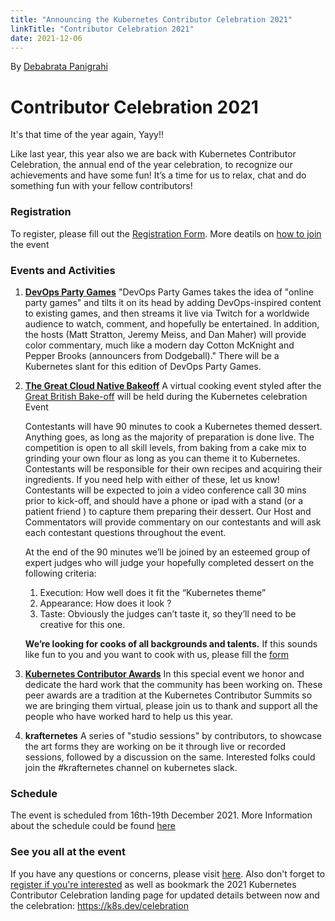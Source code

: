 ```yaml
---
title: "Announcing the Kubernetes Contributor Celebration 2021"
linkTitle: "Contributor Celebration 2021"
date: 2021-12-06
---
```


By [Debabrata Panigrahi](https://twitter.com/debaelopedev)

# Contributor Celebration 2021

It's that time of the year again, Yayy!!

Like last year, this year also we are back with Kubernetes Contributor Celebration, the annual end of the year celebration, to recognize our achievements and have some fun! It’s a time for us to relax, chat and do something fun with your fellow contributors!

### Registration
To register, please fill out the [Registration Form](https://docs.google.com/forms/d/e/1FAIpQLSdRIboKulEPf7jVgRH3iTVwS4PEk6k0htcOs1eSG2OBmkxEjg/viewform).
More deatils on [how to join](https://www.kubernetes.dev/events/kcc2021/how-to-join/) the event 

### Events and Activities
1. [**DevOps Party Games**](https://www.kubernetes.dev/events/kcc2021/activities/#most-extreme-kubernetes-challenge---devops-party-game)
 "DevOps Party Games takes the idea of "online party games" and tilts it on its head by adding DevOps-inspired content to existing games, and then streams it live via Twitch for a worldwide audience to watch, comment, and hopefully be entertained. In addition, the hosts (Matt Stratton, Jeremy Meiss, and Dan Maher) will provide color commentary, much like a modern day Cotton McKnight and Pepper Brooks (announcers from Dodgeball)." There will be a Kubernetes slant for this edition of DevOps Party Games.

2. **[The Great Cloud Native Bakeoff](https://www.youtube.com/watch?v=koT08purWDc)**
    A virtual cooking event styled after the [Great British Bake-off](https://en.wikipedia.org/wiki/The_Great_British_Bake_Off) will be held during the Kubernetes celebration Event 

    Contestants will have 90 minutes to cook a Kubernetes themed dessert. Anything goes, as long as the majority of preparation is done live.  The competition is open to all skill levels, from baking from a cake mix to grinding your own flour as long as you can theme it to Kubernetes.
    Contestants will be responsible for their own recipes and acquiring their ingredients. If you need help with either of these, let us know! 
    Contestants will be expected to join a video conference call 30 mins prior to kick-off, and should have a phone or ipad with a stand (or a patient friend ) to capture them preparing their dessert.
    Our Host and Commentators will provide commentary on our contestants and will ask each contestant questions throughout the event.

    
    At the end of the 90 minutes we’ll be joined by an esteemed group of expert judges who will judge your hopefully completed dessert on the following criteria:

    1. Execution: How well does it fit the “Kubernetes theme”
    2. Appearance: How does it look ?
    3. Taste: Obviously the judges can’t taste it, so they’ll need to be creative for this one.
    
    **We’re looking for cooks of all backgrounds and talents.** If this sounds like fun to you and you want to cook with us, please fill the [form](https://docs.google.com/forms/d/e/1FAIpQLScmvXEFsdy0NzQofp198ShzupRPc4M5yDZYfdEMYPR4qD7aCw/viewform)

3. [**Kubernetes Contributor Awards**](https://www.kubernetes.dev/events/kcc2021/activities/#kubernetes-contributor-awards)
     In this special event we honor and dedicate the hard work that the community has been working on. These peer awards are a tradition at the Kubernetes Contributor Summits so we are bringing them virtual, please join us to thank and support all the people who have worked hard to help us this year. 
     
4. **krafternetes**
    A series of "studio sessions" by contributors, to showcase the art forms they are working on be it through live or recorded sessions, followed by a discussion on the same. Interested folks could join the #krafternetes channel on kubernetes slack. 

### Schedule
The event is scheduled from 16th-19th December 2021.
More Information about the schedule could be found [here](https://kcc2021.sched.com/)


### See you all at the event 
If you have any questions or concerns, please visit [here](https://www.kubernetes.dev/events/kcc2021/faq/). Also don't forget to [register if you're interested](https://forms.gle/oAppmLDggEEGx5tz5) as well as bookmark the 2021 Kubernetes Contributor Celebration landing page for updated details between now and the celebration: <https://k8s.dev/celebration>
